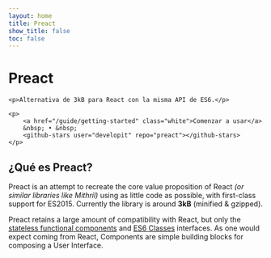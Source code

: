 ```yaml
---
layout: home
title: Preact
show_title: false
toc: false
---
```


<jumbotron>
	<h1>
		<logo height="1.5em" title="Preact" text>Preact</logo>
	</h1>

	<p>Alternativa de 3kB para React con la misma API de ES6.</p>

	<p>
		<a href="/guide/getting-started" class="white">Comenzar a usar</a>
		&nbsp; • &nbsp;
		<github-stars user="developit" repo="preact"></github-stars>
	</p>
</jumbotron>



## ¿Qué es Preact?

Preact is an attempt to recreate the core value proposition of React _(or similar libraries like Mithril)_ using as little code as possible, with first-class support for ES2015.  Currently the library is around **3kB** (minified & gzipped).

Preact retains a large amount of compatibility with React, but only the [stateless functional components] and [ES6 Classes] interfaces.
As one would expect coming from React, Components are simple building blocks for composing a User Interface.


[Stateless Functional Components]: https://facebook.github.io/react/blog/2015/10/07/react-v0.14.html#stateless-functional-components
[ES6 Classes]: https://facebook.github.io/react/docs/reusable-components.html#es6-classes
